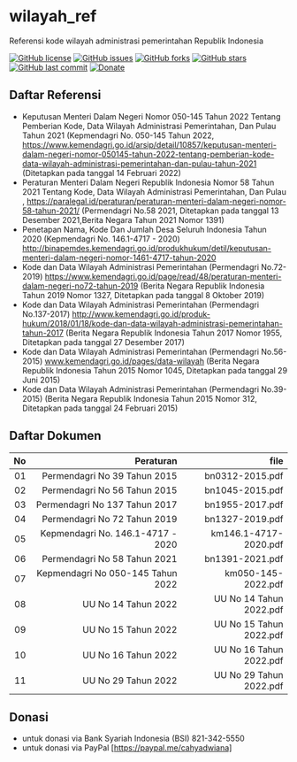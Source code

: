 # wilayah_ref
Referensi kode wilayah administrasi pemerintahan Republik Indonesia

[![GitHub license](https://img.shields.io/badge/license-MIT-blue.svg)](LICENSE)
[![GitHub issues](https://img.shields.io/github/issues/cahyadsn/wilayah_ref.svg)](https://github.com/cahyadsn/wilayah_ref/issues)
[![GitHub forks](https://img.shields.io/github/forks/cahyadsn/wilayah_ref.svg)](https://github.com/cahyadsn/wilayah_ref/network)
[![GitHub stars](https://img.shields.io/github/stars/cahyadsn/wilayah_ref.svg)](https://github.com/cahyadsn/wilayah_ref/stargazers)
[![GitHub last commit](https://img.shields.io/github/last-commit/google/skia.svg?style=flat)]()
[![Donate](https://img.shields.io/badge/$-support-ff69b4.svg?style=flat)](https://paypal.me/cahyadwiana) 

## Daftar Referensi
- Keputusan Menteri Dalam Negeri Nomor 050-145 Tahun 2022 Tentang Pemberian Kode, Data Wilayah Administrasi Pemerintahan, Dan Pulau Tahun 2021 (Kepmendagri No. 050-145 Tahun 2022, https://www.kemendagri.go.id/arsip/detail/10857/keputusan-menteri-dalam-negeri-nomor-050145-tahun-2022-tentang-pemberian-kode-data-wilayah-administrasi-pemerintahan-dan-pulau-tahun-2021 (Ditetapkan pada tanggal 14 Februari 2022)
- Peraturan Menteri Dalam Negeri Republik Indonesia Nomor 58 Tahun 2021 Tentang Kode, Data Wilayah Administrasi Pemerintahan, Dan Pulau , https://paralegal.id/peraturan/peraturan-menteri-dalam-negeri-nomor-58-tahun-2021/ (Permendagri No.58 2021, Ditetapkan pada tanggal 13 Desember 2021,Berita Negara Tahun 2021 Nomor 1391)
- Penetapan Nama, Kode Dan Jumlah Desa Seluruh Indonesia Tahun 2020 (Kepmendagri No. 146.1-4717 - 2020) http://binapemdes.kemendagri.go.id/produkhukum/detil/keputusan-menteri-dalam-negeri-nomor-1461-4717-tahun-2020
- Kode dan Data Wilayah Administrasi Pemerintahan (Permendagri No.72-2019) https://www.kemendagri.go.id/page/read/48/peraturan-menteri-dalam-negeri-no72-tahun-2019 (Berita Negara Republik Indonesia Tahun 2019 Nomor 1327, Ditetapkan pada tanggal 8 Oktober 2019)
- Kode dan Data Wilayah Administrasi Pemerintahan (Permendagri No.137-2017) http://www.kemendagri.go.id/produk-hukum/2018/01/18/kode-dan-data-wilayah-administrasi-pemerintahan-tahun-2017 (Berita Negara Republik Indonesia Tahun 2017 Nomor 1955, Ditetapkan pada tanggal 27 Desember 2017)
- Kode dan Data Wilayah Administrasi Pemerintahan (Permendagri No.56-2015) www.kemendagri.go.id/pages/data-wilayah (Berita Negara Republik Indonesia Tahun 2015 Nomor 1045, Ditetapkan pada tanggal 29 Juni 2015)
- Kode dan Data Wilayah Administrasi Pemerintahan (Permendagri No.39-2015) (Berita Negara Republik Indonesia Tahun 2015 Nomor 312, Ditetapkan pada tanggal 24 Februari 2015)

## Daftar Dokumen

| No | Peraturan                            | file                    |
|---:|-------------------------------------:|------------------------:|
| 01 | Permendagri No 39 Tahun 2015         | bn0312-2015.pdf         |
| 02 | Permendagri No 56 Tahun 2015         | bn1045-2015.pdf         |
| 03 | Permendagri No 137 Tahun 2017        | bn1955-2017.pdf         |
| 04 | Permendagri No 72 Tahun 2019         | bn1327-2019.pdf         |
| 05 | Kepmendagri No. 146.1-4717 - 2020    | km146.1-4717-2020.pdf   |
| 06 | Permendagri No 58 Tahun 2021         | bn1391-2021.pdf         |
| 07 | Kepmendagri No 050-145 Tahun 2022    | km050-145-2022.pdf      |
| 08 | UU No 14 Tahun 2022                  | UU No 14 Tahun 2022.pdf |
| 09 | UU No 15 Tahun 2022                  | UU No 15 Tahun 2022.pdf |
| 10 | UU No 16 Tahun 2022                  | UU No 16 Tahun 2022.pdf |
| 11 | UU No 29 Tahun 2022                  | UU No 29 Tahun 2022.pdf |

## Donasi
- untuk donasi via Bank Syariah Indonesia (BSI) 821-342-5550
- untuk donasi via PayPal [https://paypal.me/cahyadwiana]
